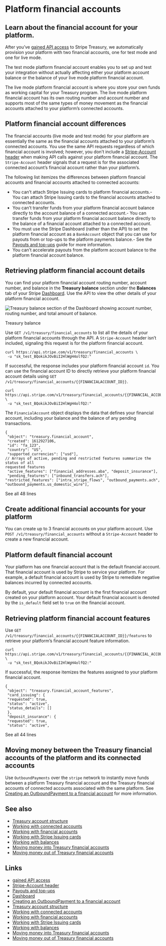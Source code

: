 # Platform financial accounts

## Learn about the financial account for your platform.

After you’ve [gained API access](https://docs.stripe.com/treasury/access) to
Stripe Treasury, we automatically provision your platform with two financial
accounts, one for test mode and one for live mode.

The test mode platform financial account enables you to set up and test your
integration without actually affecting either your platform account balance or
the balance of your live mode platform financial account.

The live mode platform financial account is where you store your own funds as
working capital for your Treasury program. The live mode platform financial
account has its own routing number and account number and supports most of the
same types of money movement as the financial accounts attached to your
platform’s connected accounts.

## Platform financial account differences

The financial accounts (live mode and test mode) for your platform are
essentially the same as the financial accounts attached to your platform’s
connected accounts. You use the same API requests regardless of which financial
account is involved; however, you don’t include a [Stripe-Account
header](https://docs.stripe.com/connect/authentication#stripe-account-header)
when making API calls against your platform financial account. The
`Stripe-Account` header signals that a request is for the associated connected
account’s financial account rather than your platform’s.

The following list itemizes the differences between platform financial accounts
and financial accounts attached to connected accounts:

- You can’t attach Stripe Issuing cards to platform financial accounts.- You can
attach Stripe Issuing cards to the financial accounts attached to connected
accounts.
- You can’t transfer funds from your platform financial account balance directly
to the account balance of a connected account.- You can transfer funds from your
platform financial account balance directly to the balance of a financial
account attached to a connected account.
- You must use the Stripe Dashboard (rather than the API) to set the platform
financial account as a `BankAccount` object that you can use for payouts from or
top-ups to the platform payments balance.- See the [Payouts and
top-ups](https://docs.stripe.com/treasury/moving-money/payouts#financial-accounts-as-external-accounts)
guide for more information.
- You can’t accelerate payouts from the platform account balance to the platform
financial account balance.

## Retrieving platform financial account details

You can find your platform financial account routing number, account number, and
balance in the **Treasury balance** section under the **Balances** tab of your
Stripe [Dashboard](https://dashboard.stripe.com/test/treasury). Use the API to
view the other details of your platform financial account.

![Treasury balance section of the Dashboard showing account number, routing
number, and total amount of
balance.](https://b.stripecdn.com/docs-statics-srv/assets/treasury-balance.1647f7e2fdd3492e4bdab81cfced4b8b.png)

Treasury balance

Use `GET /v1/treasury/financial_accounts` to list all the details of your
platform financial accounts through the API. A `Stripe-Account` header isn’t
included, signaling this request is for the platform financial account.

```
curl https://api.stripe.com/v1/treasury/financial_accounts \
 -u "sk_test_BQokikJOvBiI2HlWgH4olfQ2:"
```

If successful, the response includes your platform financial account `id`. You
can use the financial account ID to directly retrieve your platform financial
account details using `GET
/v1/treasury/financial_accounts/{{FINANCIALACCOUNT_ID}}`.

```
curl
https://api.stripe.com/v1/treasury/financial_accounts/{{FINANCIAL_ACCOUNT_ID}} \
 -u "sk_test_BQokikJOvBiI2HlWgH4olfQ2:"
```

The `FinancialAccount` object displays the data that defines your financial
account, including your balance and the balance of any pending transactions.

```
{
 "object": "treasury.financial_account",
 "created": 1612927106,
 "id": "fa_123",
 "country": "US",
 "supported_currencies": ["usd"],
// Arrays of active, pending and restricted features summarize the status of all
requested features
 "active_features": ["financial_addresses.aba", "deposit_insurance"],
 "pending_features": ["inbound_transfers.ach"],
"restricted_features": ["intra_stripe_flows", "outbound_payments.ach",
"outbound_payments.us_domestic_wire"],
```

See all 48 lines
## Create additional financial accounts for your platform

You can create up to 3 financial accounts on your platform account. Use `POST
/v1/treasury/financial_accounts` without a `Stripe-Account` header to create a
new financial account.

## Platform default financial account

Your platform has one financial account that is the default financial account.
That financial account is used by Stripe to service your platform. For example,
a default financial account is used by Stripe to remediate negative balances
incurred by connected accounts.

By default, your default financial account is the first financial account
created on your platform account. Your default financial account is denoted by
the `is_default` field set to `true` on the financial account.

## Retrieving platform financial account features

Use `GET /v1/treasury/financial_accounts/{{FINANCIALACCOUNT_ID}}/features` to
retrieve your platform’s financial account feature information.

```
curl
https://api.stripe.com/v1/treasury/financial_accounts/{{FINANCIAL_ACCOUNT_ID}}/features
\
 -u "sk_test_BQokikJOvBiI2HlWgH4olfQ2:"
```

If successful, the response itemizes the features assigned to your platform
financial account.

```
{
 "object": "treasury.financial_account_features",
 "card_issuing": {
 "requested": true,
 "status": "active",
 "status_details": []
 },
 "deposit_insurance": {
 "requested": true,
 "status": "active",
```

See all 44 lines
## Moving money between the Treasury financial accounts of the platform and its connected accounts

Use `OutboundPayments` over the `stripe` network to instantly move funds between
a platform Treasury financial account and the Treasury financial accounts of
connected accounts associated with the same platform. See [Creating an
OutboundPayment to a financial
account](https://docs.stripe.com/treasury/moving-money/financial-accounts/out-of/outbound-payments#create-obp-for-fa)
for more information.

## See also

- [Treasury account
structure](https://docs.stripe.com/treasury/account-management/treasury-accounts-structure)
- [Working with connected
accounts](https://docs.stripe.com/treasury/account-management/connected-accounts)
- [Working with financial
accounts](https://docs.stripe.com/treasury/account-management/financial-accounts)
- [Working with Stripe Issuing
cards](https://docs.stripe.com/treasury/account-management/issuing-cards)
- [Working with
balances](https://docs.stripe.com/treasury/account-management/working-with-balances-and-transactions)
- [Moving money into Treasury financial
accounts](https://docs.stripe.com/treasury/moving-money/moving-money-into-financial-accounts)
- [Moving money out of Treasury financial
accounts](https://docs.stripe.com/treasury/moving-money/moving-money-out-of-financial-accounts)

## Links

- [gained API access](https://docs.stripe.com/treasury/access)
- [Stripe-Account
header](https://docs.stripe.com/connect/authentication#stripe-account-header)
- [Payouts and
top-ups](https://docs.stripe.com/treasury/moving-money/payouts#financial-accounts-as-external-accounts)
- [Dashboard](https://dashboard.stripe.com/test/treasury)
- [Creating an OutboundPayment to a financial
account](https://docs.stripe.com/treasury/moving-money/financial-accounts/out-of/outbound-payments#create-obp-for-fa)
- [Treasury account
structure](https://docs.stripe.com/treasury/account-management/treasury-accounts-structure)
- [Working with connected
accounts](https://docs.stripe.com/treasury/account-management/connected-accounts)
- [Working with financial
accounts](https://docs.stripe.com/treasury/account-management/financial-accounts)
- [Working with Stripe Issuing
cards](https://docs.stripe.com/treasury/account-management/issuing-cards)
- [Working with
balances](https://docs.stripe.com/treasury/account-management/working-with-balances-and-transactions)
- [Moving money into Treasury financial
accounts](https://docs.stripe.com/treasury/moving-money/moving-money-into-financial-accounts)
- [Moving money out of Treasury financial
accounts](https://docs.stripe.com/treasury/moving-money/moving-money-out-of-financial-accounts)